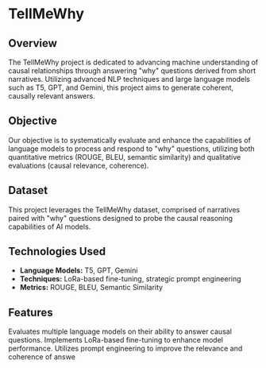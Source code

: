 # TellMeWhy

## Overview
The TellMeWhy project is dedicated to advancing machine understanding of causal relationships through answering "why" questions derived from short narratives. Utilizing advanced NLP techniques and large language models such as T5, GPT, and Gemini, this project aims to generate coherent, causally relevant answers.

## Objective
Our objective is to systematically evaluate and enhance the capabilities of language models to process and respond to "why" questions, utilizing both quantitative metrics (ROUGE, BLEU, semantic similarity) and qualitative evaluations (causal relevance, coherence).

## Dataset
This project leverages the TellMeWhy dataset, comprised of narratives paired with "why" questions designed to probe the causal reasoning capabilities of AI models.

## Technologies Used
- **Language Models:** T5, GPT, Gemini
- **Techniques:** LoRa-based fine-tuning, strategic prompt engineering
- **Metrics:** ROUGE, BLEU, Semantic Similarity

## Features
Evaluates multiple language models on their ability to answer causal questions.
Implements LoRa-based fine-tuning to enhance model performance.
Utilizes prompt engineering to improve the relevance and coherence of answe
